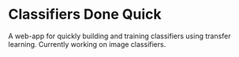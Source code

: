 # Classifiers Done Quick
A web-app for quickly building and training classifiers using transfer learning. Currently working on image classifiers.
